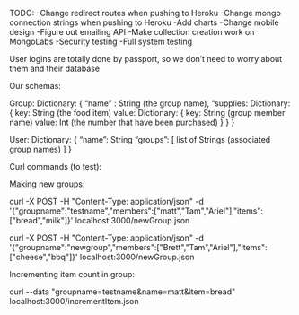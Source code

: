 TODO:
	-Change redirect routes when pushing to Heroku
	-Change mongo connection strings when pushing to Heroku
	-Add charts
	-Change mobile design
	-Figure out emailing API
	-Make collection creation work on MongoLabs
	-Security testing
	-Full system testing

User logins are totally done by passport, so we don’t need to worry about them and their database

Our schemas:

Group:
	Dictionary: {
		“name” : String (the group name),
		“supplies: Dictionary: {
			key: String (the food item)
			value: Dictionary: {
				key: String (group member name)
				value: Int (the number that have been purchased)
			}
		}
	}

User:
	Dictionary: {
		“name”: String
		“groups”: [ list of Strings (associated group names) ]
	}

Curl commands (to test):

Making new groups:

curl -X POST -H "Content-Type: application/json" -d '{"groupname":"testname","members":["matt","Tam","Ariel"],"items":["bread","milk"]}' localhost:3000/newGroup.json

curl -X POST -H "Content-Type: application/json" -d '{"groupname":"newgroup","members":["Brett","Tam","Ariel"],"items":["cheese","bbq"]}' localhost:3000/newGroup.json


Incrementing item count in group:

curl --data "groupname=testname&name=matt&item=bread" localhost:3000/incrementItem.json